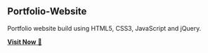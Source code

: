 ## Portfolio-Website
Portfolio website build using HTML5, CSS3, JavaScript and jQuery.

<a href="https:///" target="_blank">**Visit Now** 🚀</a>
